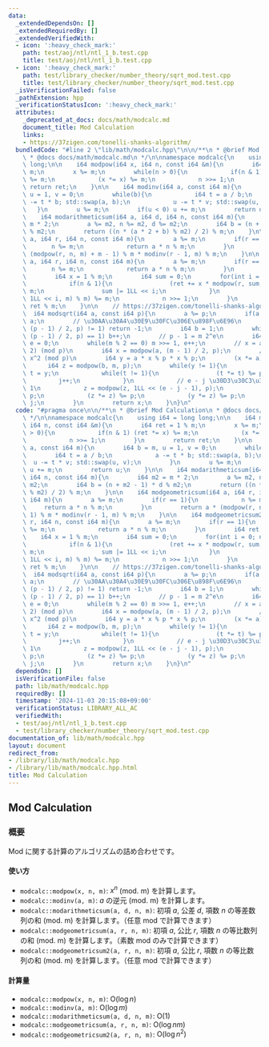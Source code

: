 ```yaml
---
data:
  _extendedDependsOn: []
  _extendedRequiredBy: []
  _extendedVerifiedWith:
  - icon: ':heavy_check_mark:'
    path: test/aoj/ntl/ntl_1_b.test.cpp
    title: test/aoj/ntl/ntl_1_b.test.cpp
  - icon: ':heavy_check_mark:'
    path: test/library_checker/number_theory/sqrt_mod.test.cpp
    title: test/library_checker/number_theory/sqrt_mod.test.cpp
  _isVerificationFailed: false
  _pathExtension: hpp
  _verificationStatusIcon: ':heavy_check_mark:'
  attributes:
    _deprecated_at_docs: docs/math/modcalc.md
    document_title: Mod Calculation
    links:
    - https://37zigen.com/tonelli-shanks-algorithm/
  bundledCode: "#line 2 \"lib/math/modcalc.hpp\"\n\n/**\n * @brief Mod Calculation\n\
    \ * @docs docs/math/modcalc.md\n */\n\nnamespace modcalc{\n    using i64 = long\
    \ long;\n\n    i64 modpow(i64 x, i64 n, const i64 &m){\n        i64 ret = 1 %\
    \ m;\n        x %= m;\n        while(n > 0){\n            if(n & 1) (ret *= x)\
    \ %= m;\n            (x *= x) %= m;\n            n >>= 1;\n        }\n       \
    \ return ret;\n    }\n\n    i64 modinv(i64 a, const i64 m){\n        i64 b = m,\
    \ u = 1, v = 0;\n        while(b){\n            i64 t = a / b;\n            a\
    \ -= t * b; std::swap(a, b);\n            u -= t * v; std::swap(u, v);\n     \
    \   }\n        u %= m;\n        if(u < 0) u += m;\n        return u;\n    }\n\n\
    \    i64 modarithmeticsum(i64 a, i64 d, i64 n, const i64 m){\n        i64 m2 =\
    \ m * 2;\n        a %= m2, n %= m2, d %= m2;\n        i64 b = (n + m2 - 1) * d\
    \ % m2;\n        return ((n * (a * 2 + b) % m2) / 2) % m;\n    }\n\n    i64 modgeometricsum(i64\
    \ a, i64 r, i64 n, const i64 m){\n        a %= m;\n        if(r == 1){\n     \
    \       n %= m;\n            return a * n % m;\n        }\n        return a *\
    \ (modpow(r, n, m) + m - 1) % m * modinv(r - 1, m) % m;\n    }\n\n    i64 modgeometricsum2(i64\
    \ a, i64 r, i64 n, const i64 m){\n        a %= m;\n        if(r == 1){\n     \
    \       n %= m;\n            return a * n % m;\n        }\n        i64 ret = 0;\n\
    \        i64 x = 1 % m;\n        i64 sum = 0;\n        for(int i = 0; n > 0; ++i){\n\
    \            if(n & 1){\n                (ret += x * modpow(r, sum, m) % m) %=\
    \ m;\n                sum |= 1LL << i;\n            }\n            (x += x * modpow(r,\
    \ 1LL << i, m) % m) %= m;\n            n >>= 1;\n        }\n        return a *\
    \ ret % m;\n    }\n\n    // https://37zigen.com/tonelli-shanks-algorithm/\n  \
    \  i64 modsqrt(i64 a, const i64 p){\n        a %= p;\n        if(a <= 1) return\
    \ a;\n        // \u30AA\u30A4\u30E9\u30FC\u306E\u898F\u6E96\n        if(modpow(a,\
    \ (p - 1) / 2, p) != 1) return -1;\n        i64 b = 1;\n        while(modpow(b,\
    \ (p - 1) / 2, p) == 1) b++;\n        // p - 1 = m 2^e\n        i64 m = p - 1,\
    \ e = 0;\n        while(m % 2 == 0) m >>= 1, e++;\n        // x = a^((m + 1) /\
    \ 2) (mod p)\n        i64 x = modpow(a, (m - 1) / 2, p);\n        // y = a^{-1}\
    \ x^2 (mod p)\n        i64 y = a * x % p * x % p;\n        (x *= a) %= p;\n  \
    \      i64 z = modpow(b, m, p);\n        while(y != 1){\n            i64 j = 0,\
    \ t = y;\n            while(t != 1){\n                (t *= t) %= p;\n       \
    \         j++;\n            }\n            // e - j \u30D3\u30C3\u30C8\u76EE\u304C\
    \ 1\n            z = modpow(z, 1LL << (e - j - 1), p);\n            (x *= z) %=\
    \ p;\n            (z *= z) %= p;\n            (y *= z) %= p;\n            e =\
    \ j;\n        }\n        return x;\n    }\n}\n"
  code: "#pragma once\n\n/**\n * @brief Mod Calculation\n * @docs docs/math/modcalc.md\n\
    \ */\n\nnamespace modcalc{\n    using i64 = long long;\n\n    i64 modpow(i64 x,\
    \ i64 n, const i64 &m){\n        i64 ret = 1 % m;\n        x %= m;\n        while(n\
    \ > 0){\n            if(n & 1) (ret *= x) %= m;\n            (x *= x) %= m;\n\
    \            n >>= 1;\n        }\n        return ret;\n    }\n\n    i64 modinv(i64\
    \ a, const i64 m){\n        i64 b = m, u = 1, v = 0;\n        while(b){\n    \
    \        i64 t = a / b;\n            a -= t * b; std::swap(a, b);\n          \
    \  u -= t * v; std::swap(u, v);\n        }\n        u %= m;\n        if(u < 0)\
    \ u += m;\n        return u;\n    }\n\n    i64 modarithmeticsum(i64 a, i64 d,\
    \ i64 n, const i64 m){\n        i64 m2 = m * 2;\n        a %= m2, n %= m2, d %=\
    \ m2;\n        i64 b = (n + m2 - 1) * d % m2;\n        return ((n * (a * 2 + b)\
    \ % m2) / 2) % m;\n    }\n\n    i64 modgeometricsum(i64 a, i64 r, i64 n, const\
    \ i64 m){\n        a %= m;\n        if(r == 1){\n            n %= m;\n       \
    \     return a * n % m;\n        }\n        return a * (modpow(r, n, m) + m -\
    \ 1) % m * modinv(r - 1, m) % m;\n    }\n\n    i64 modgeometricsum2(i64 a, i64\
    \ r, i64 n, const i64 m){\n        a %= m;\n        if(r == 1){\n            n\
    \ %= m;\n            return a * n % m;\n        }\n        i64 ret = 0;\n    \
    \    i64 x = 1 % m;\n        i64 sum = 0;\n        for(int i = 0; n > 0; ++i){\n\
    \            if(n & 1){\n                (ret += x * modpow(r, sum, m) % m) %=\
    \ m;\n                sum |= 1LL << i;\n            }\n            (x += x * modpow(r,\
    \ 1LL << i, m) % m) %= m;\n            n >>= 1;\n        }\n        return a *\
    \ ret % m;\n    }\n\n    // https://37zigen.com/tonelli-shanks-algorithm/\n  \
    \  i64 modsqrt(i64 a, const i64 p){\n        a %= p;\n        if(a <= 1) return\
    \ a;\n        // \u30AA\u30A4\u30E9\u30FC\u306E\u898F\u6E96\n        if(modpow(a,\
    \ (p - 1) / 2, p) != 1) return -1;\n        i64 b = 1;\n        while(modpow(b,\
    \ (p - 1) / 2, p) == 1) b++;\n        // p - 1 = m 2^e\n        i64 m = p - 1,\
    \ e = 0;\n        while(m % 2 == 0) m >>= 1, e++;\n        // x = a^((m + 1) /\
    \ 2) (mod p)\n        i64 x = modpow(a, (m - 1) / 2, p);\n        // y = a^{-1}\
    \ x^2 (mod p)\n        i64 y = a * x % p * x % p;\n        (x *= a) %= p;\n  \
    \      i64 z = modpow(b, m, p);\n        while(y != 1){\n            i64 j = 0,\
    \ t = y;\n            while(t != 1){\n                (t *= t) %= p;\n       \
    \         j++;\n            }\n            // e - j \u30D3\u30C3\u30C8\u76EE\u304C\
    \ 1\n            z = modpow(z, 1LL << (e - j - 1), p);\n            (x *= z) %=\
    \ p;\n            (z *= z) %= p;\n            (y *= z) %= p;\n            e =\
    \ j;\n        }\n        return x;\n    }\n}\n"
  dependsOn: []
  isVerificationFile: false
  path: lib/math/modcalc.hpp
  requiredBy: []
  timestamp: '2024-11-03 20:15:08+09:00'
  verificationStatus: LIBRARY_ALL_AC
  verifiedWith:
  - test/aoj/ntl/ntl_1_b.test.cpp
  - test/library_checker/number_theory/sqrt_mod.test.cpp
documentation_of: lib/math/modcalc.hpp
layout: document
redirect_from:
- /library/lib/math/modcalc.hpp
- /library/lib/math/modcalc.hpp.html
title: Mod Calculation
---
```

## Mod Calculation

### 概要

Mod に関する計算のアルゴリズムの詰め合わせです。

#### 使い方

- `modcalc::modpow(x, n, m)`: $x^n$ (mod. m) を計算します。
- `modcalc::modinv(a, m)`: $a$ の逆元 (mod. m) を計算します。
- `modcalc::modarithmeticsum(a, d, n, m)`: 初項 $a$, 公差 $d$, 項数 $n$ の等差数列の和 (mod. m) を計算します。（任意 mod で計算できます）
- `modcalc::modgeometricsum(a, r, n, m)`: 初項 $a$, 公比 $r$, 項数 $n$ の等比数列の和 (mod. m) を計算します。（素数 mod のみで計算できます）
- `modcalc::modgeometricsum2(a, r, n, m)`: 初項 $a$, 公比 $r$, 項数 $n$ の等比数列の和 (mod. m) を計算します。（任意 mod で計算できます）

#### 計算量

- `modcalc::modpow(x, n, m)`: $\mathrm{O}(\log n)$
- `modcalc::modinv(a, m)`: $\mathrm{O}(\log m)$
- `modcalc::modarithmeticsum(a, d, n, m)`: $\mathrm{O}(1)$
- `modcalc::modgeometricsum(a, r, n, m)`: $\mathrm{O}(\log nm)$
- `modcalc::modgeometricsum2(a, r, n, m)`: $\mathrm{O}(\log n^2)$